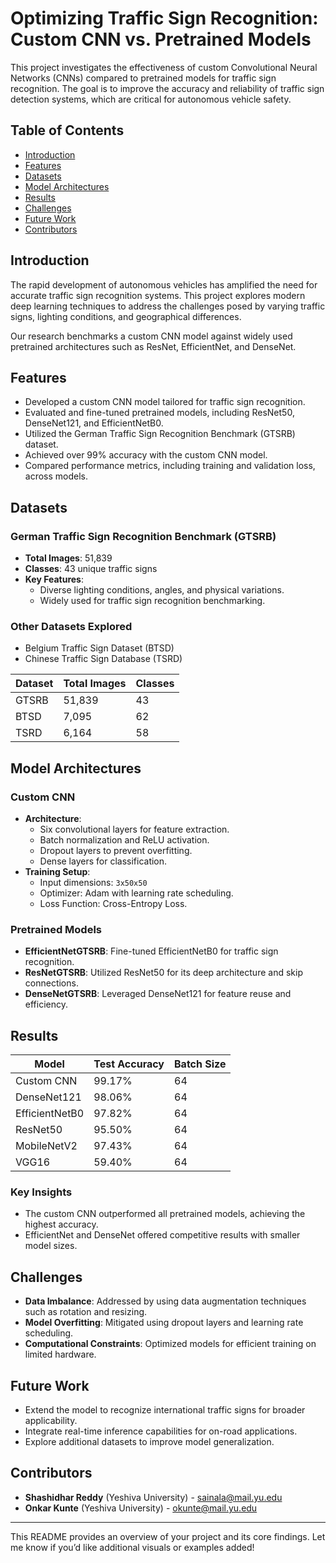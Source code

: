 # Optimizing Traffic Sign Recognition: Custom CNN vs. Pretrained Models

This project investigates the effectiveness of custom Convolutional Neural Networks (CNNs) compared to pretrained models for traffic sign recognition. The goal is to improve the accuracy and reliability of traffic sign detection systems, which are critical for autonomous vehicle safety.

## Table of Contents

- [Introduction](#introduction)
- [Features](#features)
- [Datasets](#datasets)
- [Model Architectures](#model-architectures)
- [Results](#results)
- [Challenges](#challenges)
- [Future Work](#future-work)
- [Contributors](#contributors)

## Introduction

The rapid development of autonomous vehicles has amplified the need for accurate traffic sign recognition systems. This project explores modern deep learning techniques to address the challenges posed by varying traffic signs, lighting conditions, and geographical differences.

Our research benchmarks a custom CNN model against widely used pretrained architectures such as ResNet, EfficientNet, and DenseNet.

## Features

- Developed a custom CNN model tailored for traffic sign recognition.
- Evaluated and fine-tuned pretrained models, including ResNet50, DenseNet121, and EfficientNetB0.
- Utilized the German Traffic Sign Recognition Benchmark (GTSRB) dataset.
- Achieved over 99% accuracy with the custom CNN model.
- Compared performance metrics, including training and validation loss, across models.

## Datasets

### German Traffic Sign Recognition Benchmark (GTSRB)
- **Total Images**: 51,839
- **Classes**: 43 unique traffic signs
- **Key Features**:
  - Diverse lighting conditions, angles, and physical variations.
  - Widely used for traffic sign recognition benchmarking.

### Other Datasets Explored
- Belgium Traffic Sign Dataset (BTSD)
- Chinese Traffic Sign Database (TSRD)

| Dataset | Total Images | Classes |
|---------|--------------|---------|
| GTSRB  | 51,839       | 43      |
| BTSD   | 7,095        | 62      |
| TSRD   | 6,164        | 58      |

## Model Architectures

### Custom CNN
- **Architecture**:
  - Six convolutional layers for feature extraction.
  - Batch normalization and ReLU activation.
  - Dropout layers to prevent overfitting.
  - Dense layers for classification.
- **Training Setup**:
  - Input dimensions: `3x50x50`
  - Optimizer: Adam with learning rate scheduling.
  - Loss Function: Cross-Entropy Loss.

### Pretrained Models
- **EfficientNetGTSRB**: Fine-tuned EfficientNetB0 for traffic sign recognition.
- **ResNetGTSRB**: Utilized ResNet50 for its deep architecture and skip connections.
- **DenseNetGTSRB**: Leveraged DenseNet121 for feature reuse and efficiency.

## Results

| Model       | Test Accuracy | Batch Size |
|-------------|---------------|------------|
| Custom CNN  | 99.17%        | 64         |
| DenseNet121 | 98.06%        | 64         |
| EfficientNetB0 | 97.82%     | 64         |
| ResNet50    | 95.50%        | 64         |
| MobileNetV2 | 97.43%        | 64         |
| VGG16       | 59.40%        | 64         |

### Key Insights
- The custom CNN outperformed all pretrained models, achieving the highest accuracy.
- EfficientNet and DenseNet offered competitive results with smaller model sizes.

## Challenges

- **Data Imbalance**: Addressed by using data augmentation techniques such as rotation and resizing.
- **Model Overfitting**: Mitigated using dropout layers and learning rate scheduling.
- **Computational Constraints**: Optimized models for efficient training on limited hardware.

## Future Work

- Extend the model to recognize international traffic signs for broader applicability.
- Integrate real-time inference capabilities for on-road applications.
- Explore additional datasets to improve model generalization.

## Contributors

- **Shashidhar Reddy** (Yeshiva University) - [sainala@mail.yu.edu](mailto:sainala@mail.yu.edu)
- **Onkar Kunte** (Yeshiva University) - [okunte@mail.yu.edu](mailto:okunte@mail.yu.edu)  


---

This README provides an overview of your project and its core findings. Let me know if you’d like additional visuals or examples added!
